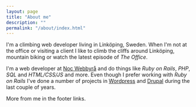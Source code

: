 ```yaml
---
layout: page
title: "About me"
description: ""
permalink: "/about/index.html"
---
```


I'm a climbing web developer living in Linköping, Sweden. When I'm not at the office or visiting a 
client I like to climb the cliffs around Linköping, mountain biking or watch the latest episode of _The Office_.

I'm a web developer at [Noc Webbyrå](http://nocweb.se) and do things like _Ruby on Rails_, _PHP_, _SQL_ and _HTML/CSS/JS_ and more. Even though I prefer working with *Ruby on Rails* I've done a number of projects in [Wordpress](http://wordpress.org) and [Drupal](http://drupal.org) during the last couple of years. 

More from me in the footer links.